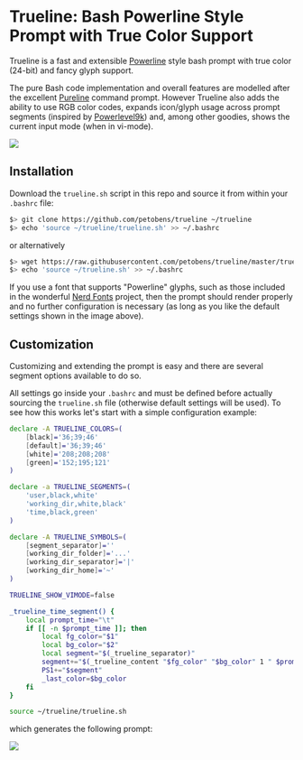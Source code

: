 # Trueline: Bash Powerline Style Prompt with True Color Support

Trueline is a fast and extensible [Powerline](https://github.com/powerline/powerline)
style bash prompt with true color (24-bit) and fancy glyph support.

The pure Bash code implementation and overall features are modelled after the excellent
[Pureline](https://github.com/chris-marsh/pureline) command prompt. However Trueline also
adds the ability to use RGB color codes, expands icon/glyph usage across prompt segments
(inspired by [Powerlevel9k](https://github.com/bhilburn/powerlevel9k)) and, among other
goodies, shows the current input mode (when in vi-mode).

![](https://user-images.githubusercontent.com/2583971/59619548-25ff6480-9101-11e9-8c77-5733f094f39e.png)

## Installation

Download the `trueline.sh` script in this repo and source it from within your `.bashrc`
file:

```bash
$> git clone https://github.com/petobens/trueline ~/trueline
$> echo 'source ~/trueline/trueline.sh' >> ~/.bashrc
```

or alternatively

```bash
$> wget https://raw.githubusercontent.com/petobens/trueline/master/trueline.sh -P ~/
$> echo 'source ~/trueline.sh' >> ~/.bashrc
```

If you use a font that supports "Powerline" glyphs, such as those included in the
wonderful [Nerd Fonts](https://github.com/ryanoasis/nerd-fonts) project, then the prompt
should render properly and no further configuration is necessary (as long as you like the
default settings shown in the image above).

## Customization

Customizing and extending the prompt is easy and there are several segment options
available to do so.

All settings go inside your `.bashrc` and must be defined before actually sourcing the
`trueline.sh` file (otherwise default settings will be used). To see how this works let's
start with a simple configuration example:

```bash
declare -A TRUELINE_COLORS=(
    [black]='36;39;46'
    [default]='36;39;46'
    [white]='208;208;208'
    [green]='152;195;121'
)

declare -a TRUELINE_SEGMENTS=(
    'user,black,white'
    'working_dir,white,black'
    'time,black,green'
)

declare -A TRUELINE_SYMBOLS=(
    [segment_separator]=''
    [working_dir_folder]='...'
    [working_dir_separator]='|'
    [working_dir_home]='~'
)

TRUELINE_SHOW_VIMODE=false

_trueline_time_segment() {
    local prompt_time="\t"
    if [[ -n $prompt_time ]]; then
        local fg_color="$1"
        local bg_color="$2"
        local segment="$(_trueline_separator)"
        segment+="$(_trueline_content "$fg_color" "$bg_color" 1 " $prompt_time ")"
        PS1+="$segment"
        _last_color=$bg_color
    fi
}

source ~/trueline/trueline.sh
```
which generates the following prompt:

![](https://user-images.githubusercontent.com/2583971/59627345-5ef50480-9114-11e9-8a6b-4b2c3e1d5d4f.png)


